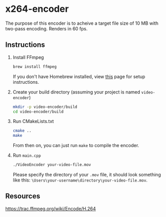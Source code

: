 # x264-encoder
The purpose of this encoder is to acheive a target file size of 10 MB with two-pass encoding. Renders in 60 fps.
## Instructions
1. Install FFmpeg

    ```sh
    brew install ffmpeg
    ```
    If you don't have Homebrew installed, view [this](https://docs.brew.sh/Installation) page for setup instructions.

2. Create your build directory (assuming your project is named `video-encoder`)
   ```sh
   mkdir -p video-encoder/build
   cd video-encoder/build
   ```

3. Run CMakeLists.txt
    ```sh
    cmake ..
    make
    ```
    From then on, you can just run `make` to compile the encoder.
   
5. Run `main.cpp`
   ```sh
   ./VideoEncoder your-video-file.mov
   ```
  
    Please specify the directory of your `.mov` file, it should look something like this: `\Users\your-username\directory\your-video-file.mov`.

## Resources
https://trac.ffmpeg.org/wiki/Encode/H.264
